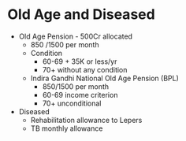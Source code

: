 # Old Age and Diseased
* Old Age Pension - 500Cr allocated
	* 850 /1500 per month
	* Condition
		* 60-69 + 35K or less/yr
		* 70+ without any condition
	* Indira Gandhi National Old Age Pension (BPL)
		* 850/1500 per month
		* 60-69 income criterion
		* 70+ unconditional
* Diseased
	* Rehabilitation allowance to Lepers
	* TB monthly allowance